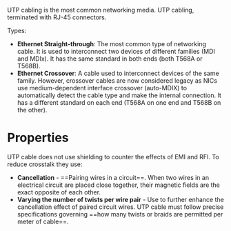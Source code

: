 UTP cabling is the most common networking media. UTP cabling, terminated with RJ-45 connectors.

Types: 

- **Ethernet Straight-through**: The most common type of networking cable. It is used to interconnect two devices of different families (MDI and MDIx). It has the same standard in both ends (both T568A or T568B).
- **Ethernet Crossover**: A cable used to interconnect devices of the same family. However, crossover cables are now considered legacy as NICs use medium-dependent interface crossover (auto-MDIX) to automatically detect the cable type and make the internal connection. It has a different standard on each end (T568A on one end and T568B on the other).

# Properties

UTP cable does not use shielding to counter the effects of EMI and RFI. To reduce crosstalk they use:

- **Cancellation** - ==Pairing wires in a circuit==. When two wires in an electrical circuit are placed close together, their magnetic fields are the exact opposite of each other.
- **Varying the number of twists per wire pair** - Use to further enhance the cancellation effect of paired circuit wires. UTP cable must follow precise specifications governing ==how many twists or braids are permitted per meter of cable==.

